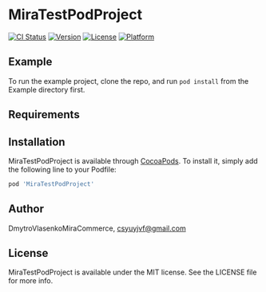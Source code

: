 # MiraTestPodProject

[![CI Status](https://img.shields.io/travis/DmytroVlasenkoMiraCommerce/MiraTestPodProject.svg?style=flat)](https://travis-ci.org/DmytroVlasenkoMiraCommerce/MiraTestPodProject)
[![Version](https://img.shields.io/cocoapods/v/MiraTestPodProject.svg?style=flat)](https://cocoapods.org/pods/MiraTestPodProject)
[![License](https://img.shields.io/cocoapods/l/MiraTestPodProject.svg?style=flat)](https://cocoapods.org/pods/MiraTestPodProject)
[![Platform](https://img.shields.io/cocoapods/p/MiraTestPodProject.svg?style=flat)](https://cocoapods.org/pods/MiraTestPodProject)

## Example

To run the example project, clone the repo, and run `pod install` from the Example directory first.

## Requirements

## Installation

MiraTestPodProject is available through [CocoaPods](https://cocoapods.org). To install
it, simply add the following line to your Podfile:

```ruby
pod 'MiraTestPodProject'
```

## Author

DmytroVlasenkoMiraCommerce, csyuyjvf@gmail.com

## License

MiraTestPodProject is available under the MIT license. See the LICENSE file for more info.
